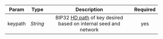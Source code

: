 |  Param  |   Type   |                         Description                          | Required |
| :-----: | :------: | :----------------------------------------------------------: | :------: |
| keypath | *String* | BIP32 [HD path](https://learnmeabitcoin.com/technical/derivation-paths) of key desired based on internal seed and network |    yes     |
